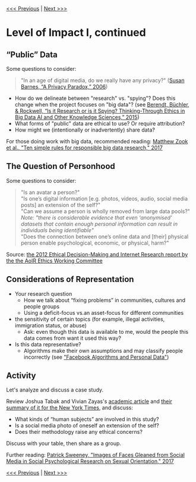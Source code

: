 [<<< Previous](impact1.md) | [Next >>>](impact2.md)

# Level of Impact I, continued

## “Public” Data

Some questions to consider:  

> "In an age of digital media, do we really have any privacy?" ([Susan Barnes, “A Privacy Paradox,” 2006](http://firstmonday.org/article/view/1394/1312))  

- How do we delineate between "research" vs. "spying"?  Does this change when the project focuses on "big data"? (see [Berendt, Büchler, & Rockwell, “Is it Research or is it Spying? Thinking-Through Ethics in Big Data AI and Other Knowledge Sciences,” 2015](https://people.cs.kuleuven.be/~bettina.berendt/Papers/berendt_buechler_rockwell_KUIN_2015.pdf))
- What forms of "public" data are ethical to use? Or require attribution?
- How might we (intentionally or inadvertently) share data?

For those doing work with big data, recommended reading: [Matthew Zook et al., "Ten simple rules for responsible big data research," 2017](http://journals.plos.org/ploscompbiol/article?id=10.1371/journal.pcbi.1005399)  

## The Question of Personhood

Some questions to consider:  

> "Is an avatar a person?"  
> "Is one’s digital information [e.g. photos, videos, audio, social media posts] an extension of the self?"  
> "Can we assume a person is wholly removed from large data pools?" *Note: "there is considerable evidence that even ‘anonymised’ datasets that contain enough personal information can result in individuals being identifiable"*  
> "Does the connection between one’s online data and [their] physical person enable psychological, economic, or physical, harm?"     

Source: [the 2012 Ethical Decision-Making and Internet Research report by the the AoIR Ethics Working Committee](http://aoir.org/reports/ethics2.pdf)  

## Considerations of Representation
* Your research question
   * How we talk about “fixing problems” in communities, cultures and people groups
   * Using a deficit-focus vs.an asset-focus for different communities
* the sensitivity of certain topics (for example, illegal activities, immigration status, or abuse)
   * Ask: even though this data is available to me, would the people this data comes from want it used this way?
* Is this data representative?
   * Algorithms make their own assumptions and may classify people incorrectly (see ["Facebook Algorithms and Personal Data"](https://www.pewinternet.org/2019/01/16/facebook-algorithms-and-personal-data/))

## Activity  

Let's analyze and discuss a case study.  

Review Joshua Tabak and Vivian Zayas's [academic article](http://journals.plos.org/plosone/article?id=10.1371/journal.pone.0036671) and [their summary of it for the New York Times](http://www.nytimes.com/2012/06/03/opinion/sunday/the-science-of-gaydar.html), and discuss:

* What kinds of “human subjects” are involved in this study?
* Is a social media photo of oneself an extension of the self? 
* Does their methodology raise any ethical concerns?

Discuss with your table, then share as a group.  

Further reading: [Patrick Sweeney, "Images of Faces Gleaned from Social Media in Social Psychological Research on Sexual Orientation," 2017](https://www.academia.edu/34001772/Images_of_Faces_Gleaned_from_Social_Media_in_Social_Psychological_Research_on_Sexual_Orientation)  

[<<< Previous](impact1.md) | [Next >>>](impact2.md)
